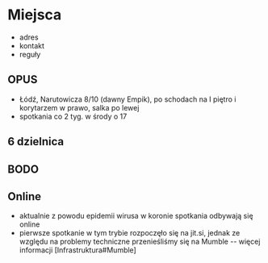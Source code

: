 # Miejsca

- adres
- kontakt
- reguły

## OPUS

* Łódź, Narutowicza 8/10 (dawny Empik), po schodach na I piętro i korytarzem w prawo, salka po lewej
* spotkania co 2 tyg. w środy o 17

## 6 dzielnica

## BODO

## Online

* aktualnie z powodu epidemii wirusa w koronie spotkania odbywają się online
* pierwsze spotkanie w tym trybie rozpoczęło się na jit.si, jednak ze względu na problemy techniczne przenieśliśmy się na Mumble -- więcej informacji [Infrastruktura#Mumble]
